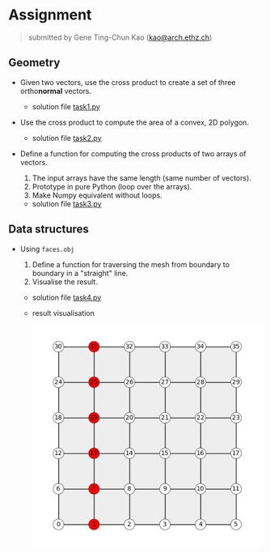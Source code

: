 # Assignment

> submitted by Gene Ting-Chun Kao (kao@arch.ethz.ch)

## Geometry


* Given two vectors, use the cross product to create a set of three ortho**normal** vectors.
   - solution file [task1.py](task1.py)
* Use the cross product to compute the area of a convex, 2D polygon.
   - solution file [task2.py](task2.py)
* Define a function for computing the cross products of two arrays of vectors.
   1. The input arrays have the same length (same number of vectors).
   1. Prototype in pure Python (loop over the arrays).
   1. Make Numpy equivalent without loops.
   
   - solution file [task3.py](task3.py)

## Data structures

* Using `faces.obj`
   1. Define a function for traversing the mesh from boundary to boundary in a "straight" line.
   1. Visualise the result.
   
   - solution file [task4.py](task4.py)
   - result visualisation
   
      ![img](img/travese_straight.png)
